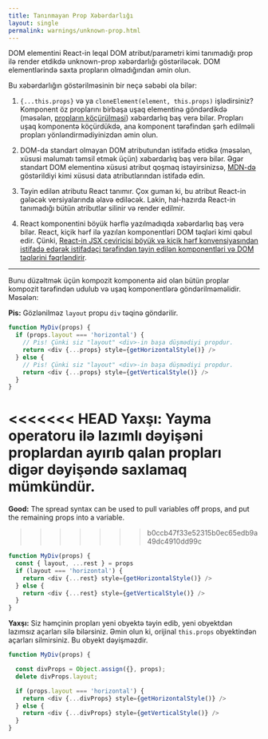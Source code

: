 ```yaml
---
title: Tanınmayan Prop Xəbərdarlığı
layout: single
permalink: warnings/unknown-prop.html
---
```

DOM elementini React-in leqal DOM atribut/parametri kimi tanımadığı prop ilə render etdikdə unknown-prop xəbərdarlığı göstəriləcək. DOM elementlərində saxta propların olmadığından əmin olun.

Bu xəbərdarlığın göstərilməsinin bir neçə səbəbi ola bilər:

1. `{...this.props}` və ya `cloneElement(element, this.props)` işlədirsiniz? Komponent öz proplarını birbaşa uşaq elementinə göndərdikdə (məsələn, [propların köçürülməsi](/docs/transferring-props.html)) xəbərdarlıq baş verə bilər. Propları uşaq komponentə köçürdükdə, ana komponent tərəfindən şərh edilməli propları yönləndirmədiyinizdən əmin olun.

2. DOM-da standart olmayan DOM atributundan istifadə etidkə (məsələn, xüsusi məlumatı təmsil etmək üçün) xəbərdarlıq baş verə bilər. Əgər standart DOM elementinə xüsusi atribut qoşmaq istəyirsinizsə, [MDN-də](https://developer.mozilla.org/en-US/docs/Web/Guide/HTML/Using_data_attributes) göstərildiyi kimi xüsusi data atributlarından istifadə edin.

3. Təyin edilən atributu React tanımır. Çox guman ki, bu atribut React-in gələcək versiyalarında əlavə ediləcək. Lakin, hal-hazırda React-in tanımadığı bütün atributlar silinir və render edilmir.

4. React komponentini böyük hərflə yazılmadıqda xəbərdarlıq baş verə bilər. React, kiçik hərf ilə yazılan komponentləri DOM təqləri kimi qəbul edir. Çünki, [React-in JSX çeviricisi böyük və kiçik hərf konvensiyasından istifadə edərək istifadəçi tərəfindən təyin edilən komponentləri və DOM təqlərini fəqrləndirir](/docs/jsx-in-depth.html#user-defined-components-must-be-capitalized).

---

Bunu düzəltmək üçün kompozit komponentə aid olan bütün proplar kompozit tərəfindən udulub və uşaq komponentlərə göndərilməməlidir. Məsələn:

**Pis:** Gözlənilməz `layout` propu `div` təqinə göndərilir.

```js
function MyDiv(props) {
  if (props.layout === 'horizontal') {
    // Pis! Çünki siz "layout" <div>-in başa düşmədiyi propdur.
    return <div {...props} style={getHorizontalStyle()} />
  } else {
    // Pis! Çünki siz "layout" <div>-in başa düşmədiyi propdur.
    return <div {...props} style={getVerticalStyle()} />
  }
}
```

<<<<<<< HEAD
**Yaxşı:** Yayma operatoru ilə lazımlı dəyişəni proplardan ayırıb qalan propları digər dəyişəndə saxlamaq mümkündür.
=======
**Good:** The spread syntax can be used to pull variables off props, and put the remaining props into a variable.
>>>>>>> b0ccb47f33e52315b0ec65edb9a49dc4910dd99c

```js
function MyDiv(props) {
  const { layout, ...rest } = props
  if (layout === 'horizontal') {
    return <div {...rest} style={getHorizontalStyle()} />
  } else {
    return <div {...rest} style={getVerticalStyle()} />
  }
}
```

**Yaxşı:** Siz həmçinin propları yeni obyektə təyin edib, yeni obyektdən lazımsız açarları silə bilərsiniz. Əmin olun ki, orijinal `this.props` obyektindən açarları silmirsiniz. Bu obyekt dəyişməzdir.

```js
function MyDiv(props) {

  const divProps = Object.assign({}, props);
  delete divProps.layout;

  if (props.layout === 'horizontal') {
    return <div {...divProps} style={getHorizontalStyle()} />
  } else {
    return <div {...divProps} style={getVerticalStyle()} />
  }
}
```
